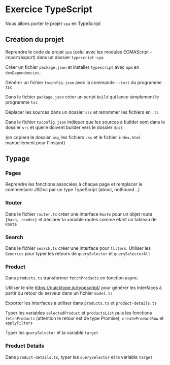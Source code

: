 # Exercice TypeScript

Nous allons porter le projet `spa` en TypeScript

## Création du projet

Reprendre le code du projet `spa` (celui avec les modules ECMAScript - import/export) dans un dossier `typescript-spa`.

Créer un fichier `package.json` et installer `typescript` avec `npm` en `devDependencies`.

Générer un fichier `tsconfig.json` avec la commande `--init` du programme `tsc`

Dans le fichier `package.json` créer un script `build` qui lance simplement le programme `tsc`

Déplacer les sources dans un dossier `src` et renommer les fichiers en `.ts`

Dans le fichier `tsconfig.json` indiquer que les sources à builder sont dans le dossier `src` et quelle doivent builder vers le dossier `dist`

(on copiera le dossier `img`, les fichiers `css` et le fichier `index.html` manuellement pour l'instant)

## Typage

### Pages

Reprendre les fonctions associées à chaque page et remplacer le commentaire JSDoc par un type TypeScript (about, notFound...)

### Router

Dans le fichier `router.ts` créer une interface `Route` pour un objet route `{hash, render}` et déclarer la variable routes comme étant un tableau de `Route`

### Search

Dans le fichier `search.ts` créer une interface pour `filters`.
Utiliser les `Generics` pour typer les retours de `querySelector` et `querySelectorAll`

### Product

Dans `products.ts` transformer `fetchProducts` en fonction async.

Utiliser le site https://quicktype.io/typescript/ pour générer les interfaces à partir du retour du serveur dans un fichier `model.ts`

Exporter les interfaces à utiliser dans `products.ts` et `product-details.ts`

Typer les variables `selectedProduct` et `productsList` puis les fonctions `fetchProducts` (attention le retour est de type Promise), `createProductRow` et `applyFilters`

Typer les `querySelector` et la variable `target`


### Product Details

Dans `product-details.ts`, typer les `querySelector` et la variable `target`

